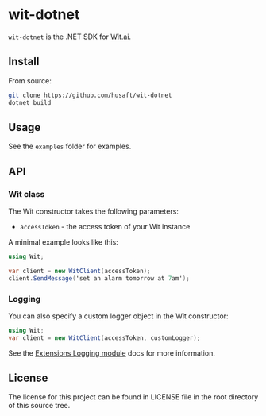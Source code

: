 # wit-dotnet

`wit-dotnet` is the .NET SDK for [Wit.ai](http://wit.ai).

## Install

From source:
```bash
git clone https://github.com/husaft/wit-dotnet
dotnet build
```

## Usage

See the `examples` folder for examples.

## API

### Wit class

The Wit constructor takes the following parameters:
* `accessToken` - the access token of your Wit instance

A minimal example looks like this:

```csharp
using Wit;

var client = new WitClient(accessToken);
client.SendMessage('set an alarm tomorrow at 7am');
```

### Logging

You can also specify a custom logger object in the Wit constructor:
``` csharp
using Wit;
var client = new WitClient(accessToken, customLogger);
```

See the [Extensions Logging module](https://learn.microsoft.com/en-us/dotnet/api/microsoft.extensions.logging) docs for more information.

## License

The license for this project can be found in LICENSE file in the root directory of this source tree.

